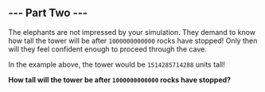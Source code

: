 ## --- Part Two ---

The elephants are not impressed by your simulation. They demand to know how tall the tower will be after ``1000000000000`` rocks have stopped! Only then will they feel confident enough to proceed through the cave.

In the example above, the tower would be ``1514285714288`` units tall!

**How tall will the tower be after ``1000000000000`` rocks have stopped?**

